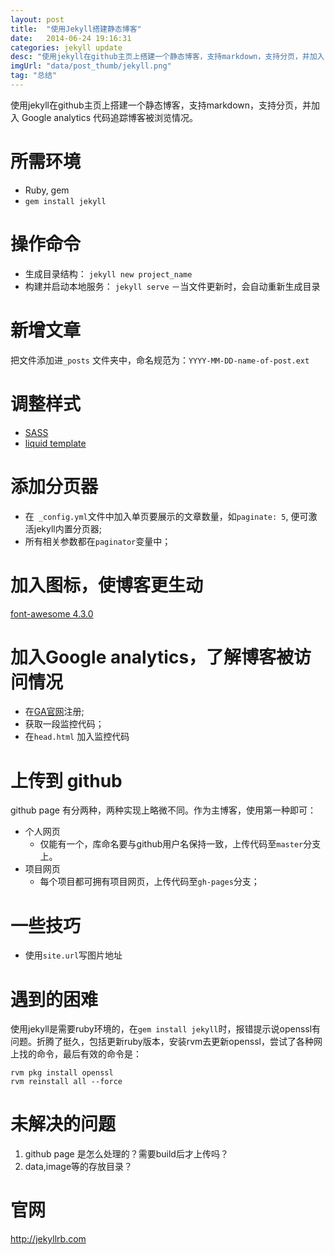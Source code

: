 ```yaml
---
layout: post
title:  "使用Jekyll搭建静态博客"
date:   2014-06-24 19:16:31
categories: jekyll update
desc: "使用jekyll在github主页上搭建一个静态博客，支持markdown，支持分页，并加入 Google analytics 代码追踪博客被浏览情况。"
imgUrl: "data/post_thumb/jekyll.png"
tag: "总结"
---
```


使用jekyll在github主页上搭建一个静态博客，支持markdown，支持分页，并加入 Google analytics 代码追踪博客被浏览情况。

# 所需环境
	
- Ruby, gem
- `gem install jekyll` 

# 操作命令
	
- 生成目录结构： `jekyll new project_name`
- 构建并启动本地服务： `jekyll serve` －当文件更新时，会自动重新生成目录

# 新增文章
	
把文件添加进`_posts` 文件夹中，命名规范为：`YYYY-MM-DD-name-of-post.ext` 

# 调整样式

- [SASS](http://sass-lang.com/)
- [liquid template](https://github.com/Shopify/liquid/wiki/Liquid-for-Designers)


# 添加分页器
	
- 在` _config.yml`文件中加入单页要展示的文章数量，如`paginate: 5`, 便可激活jekyll内置分页器;
- 所有相关参数都在`paginator`变量中；

# 加入图标，使博客更生动

[font-awesome 4.3.0](http://fortawesome.github.io/Font-Awesome/)

# 加入Google analytics，了解博客被访问情况

- 在[GA官网](https://www.google.com/analytics/)注册;
- 获取一段监控代码；
- 在`head.html` 加入监控代码

# 上传到 github
github page 有分两种，两种实现上略微不同。作为主博客，使用第一种即可：

- 个人网页
	- 仅能有一个，库命名要与github用户名保持一致，上传代码至`master`分支上。
- 项目网页
	- 每个项目都可拥有项目网页，上传代码至`gh-pages`分支；

# 一些技巧
- 使用`site.url`写图片地址

# 遇到的困难
	
使用jekyll是需要ruby环境的，在`gem install jekyll`时，报错提示说openssl有问题。折腾了挺久，包括更新ruby版本，安装rvm去更新openssl，尝试了各种网上找的命令，最后有效的命令是：

	rvm pkg install openssl
	rvm reinstall all --force


# 未解决的问题

1. github page 是怎么处理的？需要build后才上传吗？
2. data,image等的存放目录？

# 官网

http://jekyllrb.com

